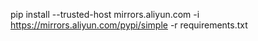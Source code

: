 pip install --trusted-host mirrors.aliyun.com -i https://mirrors.aliyun.com/pypi/simple -r requirements.txt